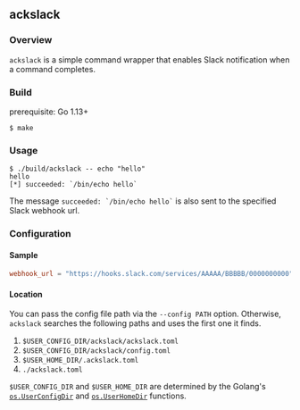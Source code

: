 ## ackslack

### Overview

`ackslack` is a simple command wrapper that enables Slack notification when a command completes.

### Build

prerequisite: Go 1.13+

```sh-session
$ make
```

### Usage

```sh-session
$ ./build/ackslack -- echo "hello"
hello
[*] succeeded: `/bin/echo hello`
```

The message `` succeeded: `/bin/echo hello` `` is also sent to the specified Slack webhook url.

### Configuration

#### Sample

```toml
webhook_url = "https://hooks.slack.com/services/AAAAA/BBBBB/0000000000"
```

#### Location

You can pass the config file path via the `--config PATH` option.
Otherwise, `ackslack` searches the following paths and uses the first one it finds.

1. `$USER_CONFIG_DIR/ackslack/ackslack.toml`
1. `$USER_CONFIG_DIR/ackslack/config.toml`
1. `$USER_HOME_DIR/.ackslack.toml`
1. `./ackslack.toml`

`$USER_CONFIG_DIR` and `$USER_HOME_DIR` are determined by the Golang's
[`os.UserConfigDir`](https://golang.org/pkg/os/#UserConfigDir) and
[`os.UserHomeDir`](https://golang.org/pkg/os/#UserHomeDir) functions.
